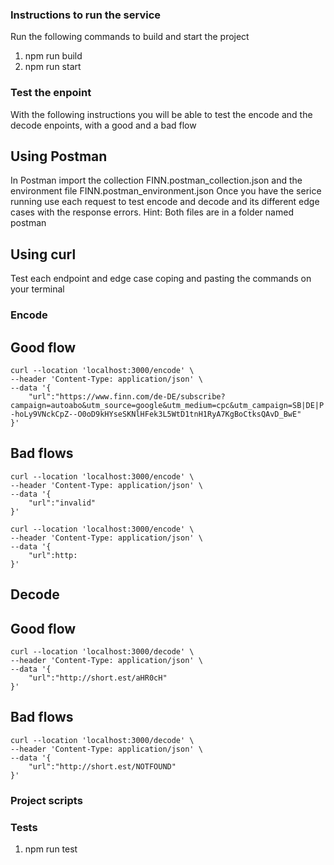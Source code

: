 ### Instructions to run the service
Run the following commands to build and start the project
1. npm run build
2. npm run start


### Test the enpoint
With the following instructions you will be able to test the encode and the decode enpoints, with a good and a bad flow

## Using Postman
In Postman import the collection FINN.postman_collection.json and the environment file FINN.postman_environment.json
Once you have the serice running use each request to test encode and decode and its different edge cases with the response errors. 
Hint: Both files are in a folder named postman

## Using curl
Test each endpoint and edge case coping and pasting the commands on your terminal
### Encode
## Good flow
```
curl --location 'localhost:3000/encode' \
--header 'Content-Type: application/json' \
--data '{
    "url":"https://www.finn.com/de-DE/subscribe?campaign=autoabo&utm_source=google&utm_medium=cpc&utm_campaign=SB|DE|P|Subs|Intent|FINN&gad_source=1&gclid=CjwKCAiA8Lu9BhA8EiwAag16b3--hoLy9VNckCpZ--O0oD9kHYseSKNlHFek3L5WtD1tnH1RyA7KgBoCtksQAvD_BwE"
}'
```
## Bad flows
```
curl --location 'localhost:3000/encode' \
--header 'Content-Type: application/json' \
--data '{
    "url":"invalid"
}'
```
```
curl --location 'localhost:3000/encode' \
--header 'Content-Type: application/json' \
--data '{
    "url":http:
}'
```
## Decode
## Good flow
```
curl --location 'localhost:3000/decode' \
--header 'Content-Type: application/json' \
--data '{
    "url":"http://short.est/aHR0cH"
}'
```
## Bad flows
```
curl --location 'localhost:3000/decode' \
--header 'Content-Type: application/json' \
--data '{
    "url":"http://short.est/NOTFOUND"
}'
```



### Project scripts
### Tests
1. npm run test

